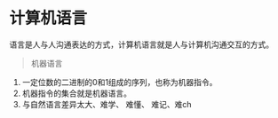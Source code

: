 # 计算机语言
语言是人与人沟通表达的方式，计算机语言就是人与计算机沟通交互的方式。
> 机器语言
1.  一定位数的二进制的0和1组成的序列，也称为机器指令。
2.  机器指令的集合就是机器语言。
3.  与自然语言差异太大、难学、 难懂、 难记、难ch
<!--stackedit_data:
eyJoaXN0b3J5IjpbLTE3NjQ4NTA3NjhdfQ==
-->